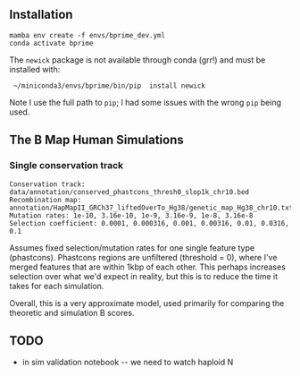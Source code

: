 


## Installation

    mamba env create -f envs/bprime_dev.yml
    conda activate bprime

The `newick` package is not available through conda (grr!) and must be installed
with:

     ~/miniconda3/envs/bprime/bin/pip  install newick

Note I use the full path to `pip`; I had some issues with the wrong `pip` being 
used.

## The B Map Human Simulations

### Single conservation track

```
Conservation track: data/annotation/conserved_phastcons_thresh0_slop1k_chr10.bed 
Recombination map: annotation/HapMapII_GRCh37_liftedOverTo_Hg38/genetic_map_Hg38_chr10.txt
Mutation rates: 1e-10, 3.16e-10, 1e-9, 3.16e-9, 1e-8, 3.16e-8
Selection coefficient: 0.0001, 0.000316, 0.001, 0.00316, 0.01, 0.0316, 0.1
```

Assumes fixed selection/mutation rates for one single feature type (phastcons).
Phastcons regions are unfiltered (threshold = 0), where I've merged features
that are within 1kbp of each other.  This perhaps increases selection over what
we'd expect in reality, but this is to reduce the time it takes for each
simulation. 

Overall, this is a very approximate model, used primarily for comparing the
theoretic and simulation B scores.


## TODO

 - in sim validation notebook -- we need to watch haploid N

